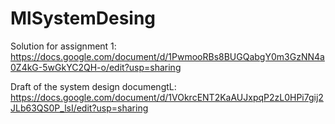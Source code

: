 # MlSystemDesing

Solution for assignment 1:
https://docs.google.com/document/d/1PwmooRBs8BUGQabgY0m3GzNN4a0Z4kG-5wGkYC2QH-o/edit?usp=sharing

Draft of the system design documengtL: https://docs.google.com/document/d/1VOkrcENT2KaAUJxpqP2zL0HPi7gij2JLb63QS0P_lsI/edit?usp=sharing
